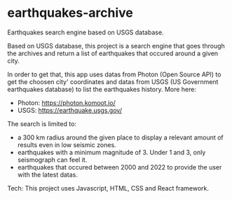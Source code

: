 # earthquakes-archive

Earthquakes search engine based on USGS database.

Based on USGS database, this project is a search engine that goes through the archives and return a list of earthquakes that occured around a given city.

In order to get that, this app uses datas from Photon (Open Source API) to get the choosen city' coordinates and datas from USGS (US Government earthquakes database) to list the earthquakes history. More here:

- Photon: https://photon.komoot.io/
- USGS: https://earthquake.usgs.gov/

The search is limited to:

- a 300 km radius around the given place to display a relevant amount of results even in low seismic zones.
- earthquakes with a minimum magnitude of 3. Under 1 and 3, only seismograph can feel it.
- earthquakes that occured between 2000 and 2022 to provide the user with the latest datas.

Tech: This project uses Javascript, HTML, CSS and React framework.
